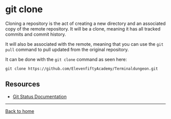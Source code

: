 # git clone

Cloning a repository is the act of creating a new directory and an associated copy of the remote repository. It will be a clone, meaning it has all tracked commits and commit history.

It will also be associated with the remote, meaning that you can use the `git pull` command to pull updated from the original repository.

It can be done with the `git clone` command as seen here:

```
git clone https://github.com/ElevenfiftyAcademy/Terminaldungeon.git
```
## Resources

- [Git Status Documentation](https://git-scm.com/docs/git-clone)

---

[Back to home](../README.md)